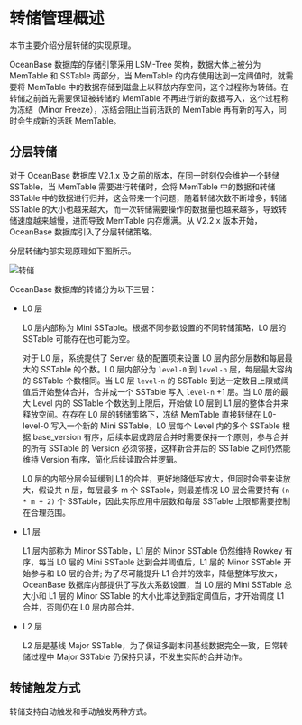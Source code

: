 # 转储管理概述

本节主要介绍分层转储的实现原理。

OceanBase 数据库的存储引擎采用 LSM-Tree 架构，数据大体上被分为 MemTable 和 SSTable 两部分，当 MemTable 的内存使用达到一定阈值时，就需要将 MemTable 中的数据存储到磁盘上以释放内存空间，这个过程称为转储。在转储之前首先需要保证被转储的 MemTable 不再进行新的数据写入，这个过程称为冻结（Minor Freeze），冻结会阻止当前活跃的 MemTable 再有新的写入，同时会生成新的活跃 MemTable。

## 分层转储

对于 OceanBase 数据库 V2.1.x 及之前的版本，在同一时刻仅会维护一个转储 SSTable，当 MemTable 需要进行转储时，会将 MemTable 中的数据和转储 SSTable 中的数据进行归并，这会带来一个问题，随着转储次数不断增多，转储 SSTable 的大小也越来越大，而一次转储需要操作的数据量也越来越多，导致转储速度越来越慢，进而导致 MemTable 内存爆满。从 V2.2.x 版本开始，OceanBase 数据库引入了分层转储策略。

分层转储内部实现原理如下图所示。

![转储 ](https://help-static-aliyun-doc.aliyuncs.com/assets/img/zh-CN/4001269361/p351720.jpg)

OceanBase 数据库的转储分为以下三层：

* L0 层

  L0 层内部称为 Mini SSTable。根据不同参数设置的不同转储策略，L0 层的 SSTable 可能存在也可能为空。

  对于 L0 层，系统提供了 Server 级的配置项来设置 L0 层内部分层数和每层最大的 SSTable 的个数。L0 层内部分为 `level-0` 到 `level-n` 层，每层最大容纳的 SSTable 个数相同。当 L0 层 `level-n` 的 SSTable 到达一定数目上限或阈值后开始整体合并，合并成一个 SSTable 写入 `level-n` +1 层。当 L0 层的最大 Level 内的 SSTable 个数达到上限后，开始做 L0 层到 L1 层的整体合并来释放空间。在存在 L0 层的转储策略下，冻结 MemTable 直接转储在 L0-level-0 写入一个新的 Mini SSTable，L0 层每个 Level 内的多个 SSTable 根据 base_version 有序，后续本层或跨层合并时需要保持一个原则，参与合并的所有 SSTable 的 Version 必须邻接，这样新合并后的 SSTable 之间仍然能维持 Version 有序，简化后续读取合并逻辑。

  L0 层的内部分层会延缓到 L1 的合并，更好地降低写放大，但同时会带来读放大，假设共 n 层，每层最多 m 个 SSTable，则最差情况 L0 层会需要持有 `(n * m + 2)` 个 SSTable，因此实际应用中层数和每层 SSTable 上限都需要控制在合理范围。
  
* L1 层

  L1 层内部称为 Minor SSTable，L1 层的 Minor SSTable 仍然维持 Rowkey 有序，每当 L0 层的 Mini SSTable 达到合并阈值后，L1 层的 Minor SSTable 开始参与和 L0 层的合并; 为了尽可能提升 L1 合并的效率，降低整体写放大，OceanBase 数据库内部提供了写放大系数设置，当 L0 层的 Mini SSTable 总大小和 L1 层的 Minor SSTable 的大小比率达到指定阈值后，才开始调度 L1 合并，否则仍在 L0 层内部合并。
  
* L2 层

  L2 层是基线 Major SSTable，为了保证多副本间基线数据完全一致，日常转储过程中 Major SSTable 仍保持只读，不发生实际的合并动作。

## 转储触发方式

转储支持自动触发和手动触发两种方式。

